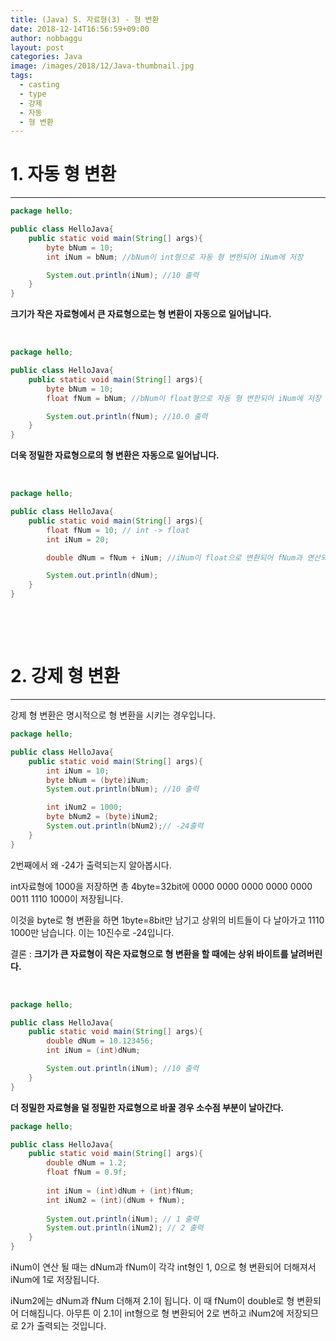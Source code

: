 ```yaml
---
title: (Java) 5. 자료형(3) - 형 변환
date: 2018-12-14T16:56:59+09:00
author: nobbaggu
layout: post
categories: Java
image: /images/2018/12/Java-thumbnail.jpg
tags:
  - casting
  - type
  - 강제
  - 자동
  - 형 변환
---
```

# 1. 자동 형 변환

* * *

~~~ java
package hello;

public class HelloJava{
    public static void main(String[] args){
        byte bNum = 10;
        int iNum = bNum; //bNum이 int형으로 자동 형 변한되어 iNum에 저장

        System.out.println(iNum); //10 출력
    }
}
~~~

**크기가 작은 자료형에서 큰 자료형으로는 형 변환이 자동으로 일어납니다.**

&nbsp;

~~~ java
package hello;

public class HelloJava{
    public static void main(String[] args){
        byte bNum = 10;
        float fNum = bNum; //bNum이 float형으로 자동 형 변한되어 iNum에 저장

        System.out.println(fNum); //10.0 출력
    }
}
~~~

**더욱 정밀한 자료형으로의 형 변환은 자동으로 일어납니다.**

&nbsp;

~~~ java
package hello;

public class HelloJava{
    public static void main(String[] args){
        float fNum = 10; // int -> float
        int iNum = 20;

        double dNum = fNum + iNum; //iNum이 float으로 변환되어 fNum과 연산되고 그 결과가 double로 변환되어 dNum에 저장

        System.out.println(dNum);
    }
}
~~~

&nbsp;

&nbsp;

# 2. 강제 형 변환

* * *

강제 형 변환은 명시적으로 형 변환을 시키는 경우입니다.

~~~ java
package hello;

public class HelloJava{
    public static void main(String[] args){
        int iNum = 10;
        byte bNum = (byte)iNum;
        System.out.println(bNum); //10 출력

        int iNum2 = 1000;
        byte bNum2 = (byte)iNum2;
        System.out.println(bNum2);// -24출력
    }
}
~~~

2번째에서 왜 -24가 출력되는지 알아봅시다.

int자료형에 1000을 저장하면 총 4byte=32bit에 0000 0000 0000 0000 0000 0011 1110 1000이 저장됩니다.

이것을 byte로 형 변환을 하면 1byte=8bit만 남기고 상위의 비트들이 다 날아가고 1110 1000만 남습니다. 이는 10진수로 -24입니다.

결론 : **크기가 큰 자료형이 작은 자료형으로 형 변환을 할 때에는 상위 바이트를 날려버린다.**

&nbsp;

~~~ java
package hello;

public class HelloJava{
    public static void main(String[] args){
        double dNum = 10.123456;
        int iNum = (int)dNum;

        System.out.println(iNum); //10 출력
    }
}
~~~

**더 정밀한 자료형을 덜 정밀한 자료형으로 바꿀 경우 소수점 부분이 날아간다.**

~~~ java
package hello;

public class HelloJava{
    public static void main(String[] args){
        double dNum = 1.2;
        float fNum = 0.9f;
        
        int iNum = (int)dNum + (int)fNum;
        int iNum2 = (int)(dNum + fNum);
        
        System.out.println(iNum); // 1 출력
        System.out.println(iNum2); // 2 출력
    }
}
~~~

iNum이 연산 될 때는 dNum과 fNum이 각각 int형인 1, 0으로 형 변환되어 더해져서 iNum에 1로 저장됩니다.

iNum2에는 dNum과 fNum 더해져 2.1이 됩니다. 이 때 fNum이 double로 형 변환되어 더해집니다. 아무튼 이 2.1이 int형으로 형 변환되어 2로 변하고 iNum2에 저장되므로 2가 출력되는 것입니다.